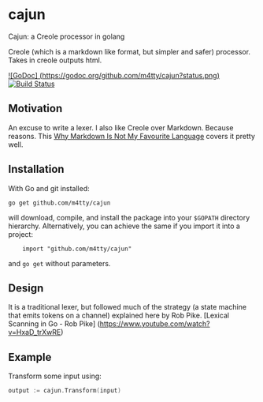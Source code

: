 cajun
=====

Cajun: a Creole processor in golang

Creole (which is a markdown like format, but simpler and safer) processor.  Takes in creole outputs html.

[![GoDoc] (https://godoc.org/github.com/m4tty/cajun?status.png)](https://godoc.org/github.com/m4tty/cajun)
[![Build Status](https://travis-ci.org/m4tty/cajun.svg?branch=master)](https://travis-ci.org/m4tty/cajun)


Motivation
------

An excuse to write a lexer.  I also like Creole over Markdown.  Because reasons.  This [Why Markdown Is Not My Favourite Language](http://www.wilfred.me.uk/blog/2012/07/30/why-markdown-is-not-my-favourite-language/) covers it pretty well.



Installation
------------

With Go and git installed:

    go get github.com/m4tty/cajun

will download, compile, and install the package into your `$GOPATH`
directory hierarchy. Alternatively, you can achieve the same if you
import it into a project:

		import "github.com/m4tty/cajun"

and `go get` without parameters.


Design
-----
It is a traditional lexer, but followed much of the strategy (a state machine that emits tokens on a channel) explained here by Rob Pike. [Lexical Scanning in Go - Rob Pike] (https://www.youtube.com/watch?v=HxaD_trXwRE)


Example
-----
Transform some input using:

```go
output := cajun.Transform(input)

```
